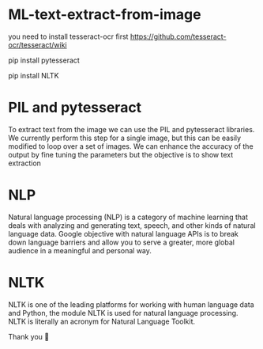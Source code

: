 # ML-text-extract-from-image

you need to install tesseract-ocr first
https://github.com/tesseract-ocr/tesseract/wiki

pip install pytesseract

pip install NLTK

# PIL and pytesseract

To extract text from the image we can use the PIL and pytesseract libraries. We currently perform this step for a single image, but this can be easily modified to loop over a set of images. We can enhance the accuracy of the output by fine tuning the parameters but the objective is to show text extraction

# NLP

Natural language processing (NLP) is a category of machine learning that deals with analyzing and generating text, speech, and other kinds of natural language data. Google objective with natural language APIs is to break down language barriers and allow you to serve a greater, more global audience in a meaningful and personal way.

# NLTK

NLTK is one of the leading platforms for working with human language data and Python, the module NLTK is used for natural language processing. NLTK is literally an acronym for Natural Language Toolkit.

Thank you 🎉
